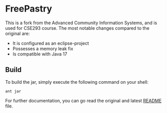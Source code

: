 # FreePastry
This is a fork from the Advanced Community Information Systems, and is used for CSE293 course. 
The most notable changes compared to the original are:
- It is configured as an eclipse-project
- Possesses a memory leak fix
- Is compatible with Java 17


Build
--------
To build the jar, simply execute the following command on your shell:

```shell
ant jar 
```


For further documentation, you can go read the original and latest [README](http://www.freepastry.org/FreePastry/README-2.1.html) file. 
